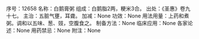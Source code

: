 序号：12658
名称：白鹅膏粥
组成：白鹅脂2两，粳米3合。
出处：《圣惠》卷九十七。
主治：五脏气壅，耳聋。
加减：None
功效：None
用法用量：上药和煮粥。调和以五味、葱、豉，空腹食之。
制备方法：None
临床应用：None
各家论述：None
用药禁忌：None
附注：None
